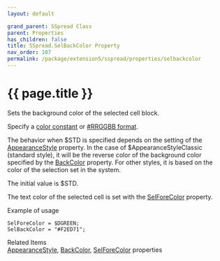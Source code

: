 ```yaml
---
layout: default

grand_parent: SSpread Class
parent: Properties
has_children: false
title: SSpread.SelBackColor Property
nav_order: 107
permalink: /package/extension5/sspread/properties/selbackcolor
---
```

# {{ page.title }}

Sets the background color of the selected cell block.

Specify a <a href="/base/color">color constant</a> or
<a href="package/extension5/sspread/#this-classs-unique-color-handling-rrggbb-format">#RRGGBB format</a>.

The behavior when $STD is specified depends on the setting of the <a href="/package/extension5/sspread/properties/appearancestyle">AppearanceStyle</a> property. In the case of $AppearanceStyleClassic (standard style), it will be the reverse color of the background color specified by the <a href="/package/extension5/sspread/properties/backcolor">BackColor</a> property. For other styles, it is based on the color of the selection set in the system.

The initial value is $STD.

The text color of the selected cell is set with the <a href="/package/extension5/sspread/properties/selforecolor">SelForeColor</a> property.

Example of usage<br>
```
SelForeColor = $DGREEN;
SelBackColor = "#F2ED71";
```

Related Items<br>
<a href="/package/extension5/sspread/properties/appearancestyle">AppearanceStyle</a>, <a href="/package/extension5/sspread/properties/backcolor">BackColor</a>, <a href="/package/extension5/sspread/properties/selforecolor">SelForeColor</a> properties  